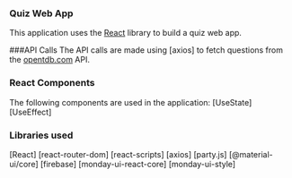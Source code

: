 ### Quiz Web App
This application uses the [React](https://reactjs.org/) library to build a quiz web app.


###API Calls
The API calls are made using [axios] to fetch questions from the [opentdb.com](https://opentdb.com/api.php) API.




### React Components
The following components are used in the application:
[UseState]
[UseEffect]


### Libraries used
[React]
[react-router-dom]
[react-scripts]
[axios]
[party.js]
[@material-ui/core]
[firebase]
[monday-ui-react-core]
[monday-ui-style]

